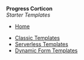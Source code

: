 **Progress Corticon**
<br>
_Starter Templates_

- [Home](/)

* [Classic Templates](classic-templates/README.md)
* [Serverless Templates](js-templates/README.md)
* [Dynamic Form Templates](form-templates/README.md)

<footer id="mb-footer"></footer>